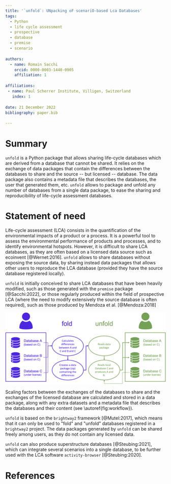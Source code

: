 ```yaml
---
title: '`unfold`: UNpacking oF scenariO-based Lca Databases'
tags:
  - Python
  - life cycle assessment
  - prospective
  - database
  - premise
  - scenario

authors:
  - name: Romain Sacchi
    orcid: 0000-0003-1440-0905
    affiliation: 1

affiliations:
 - name: Paul Scherrer Institute, Villigen, Switzerland
   index: 1

date: 21 December 2022
bibliography: paper.bib

---
```


# Summary

`unfold` is a Python package that allows sharing life-cycle databases 
which are derived from a database that cannot be shared. 
It relies on the exchange of data packages that contain the differences between
the databases to share and the source -- but licensed -- database. 
The data package also contains a metadata file that describes the databases, 
the user that generated them, etc. 
`unfold` allows to package and unfold any number of databases 
from a single data package, to ease the sharing and reproducibility of
life-cycle assessment databases.


# Statement of need

Life-cycle assessment (LCA) consists in the quantification of the environmental
impacts of a product or a process. It is a powerful tool to assess the
environmental performance of products and processes, and to identify
environmental hotspots. However, it is difficult to share LCA databases, 
as they are often based on a licensed data source such as ecoinvent [@Wernet:2016]. 
`unfold` allows to share databases without exposing the source
data, by sharing instead data packages that allows other users to reproduce the
LCA database (provided they have the source database registered locally).

`unfold` is initially conceived to share LCA databases that have been heavily
modified, such as those generated with the `premise` package [@Sacchi:2022], 
or those regularly produced within the field of prospective LCA (where the need to
modify extensively the source database is often required), such as those produced
by Mendoza et al. [@Mendoza:2018]

![Workflow for sharing databases using `unfold` data packages.\label{fig:workflow}](assets/flow_diagram.png)

Scaling factors between the exchanges of the databases to share 
and the exchanges of the licensed database are calculated and stored in a data package, 
along with any extra datasets and a metadata file that describes 
the databases and their content (see \autoref{fig:workflow}).

`unfold` is based on the `brightway2` framework [@Mutel:2017], which means that 
it can only be used to "fold" and "unfold" databases registered in a `brightway2` project.
The data packages generated by `unfold` can be shared freely among users, as they do not 
contain any licensed data. 

`unfold` can also produce superstructure databases [@Steubing:2021], which can integrate 
several scenarios into a single database, to be further used with the LCA software
`activity-browser` [@Steubing:2020].


# References